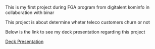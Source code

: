 This is my first project during FGA program from digitalent kominfo in collaboration with binar

This project is about determine wheter teleco customers churn or not

Below is the link to see my deck presentation regarding this project

[Deck Presentation](https://docs.google.com/presentation/d/1srq8jVAnRTMxAt-46rIYiLSTSOc_Wzd0/edit?usp=sharing&ouid=100900336059413977540&rtpof=true&sd=true)
